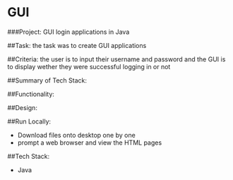 # GUI

###Project: GUI login applications in Java

##Task: the task was to create GUI applications

##Criteria: the user is to input their username and password and the GUI is to display wether they were successful logging in or not

##Summary of Tech Stack:

##Functionality: 

##Design: 

##Run Locally:
- Download files onto desktop one by one
- prompt a web browser and view the HTML pages

##Tech Stack:
- Java
